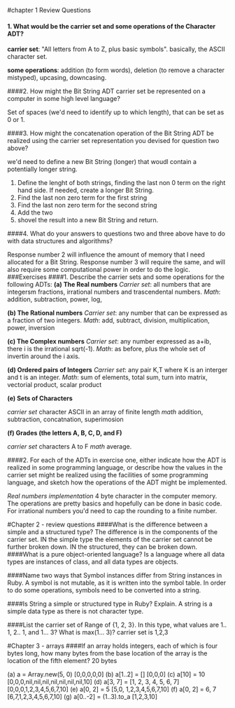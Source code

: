 #chapter 1 Review Questions
#### 1. What would be the carrier set and some operations of the Character ADT?

**carrier set**: "All letters from A to Z, plus basic symbols". basically, the ASCII character set.

**some operations**: addition (to form words), deletion (to remove a character mistyped), upcasing, downcasing.

####2. How might the Bit String ADT carrier set be represented on a computer in some high level language?

Set of spaces (we'd need to identify up to which length), that can be set as 0 or 1.

####3. How might the concatenation operation of the Bit String ADT be realized using the carrier set representation you devised for question two above?

we'd need to define a new Bit String (longer) that woudl contain a potentially longer string.

1. Define the lenght of both strings, finding the last non 0 term on the right hand side. If needed, create a longer Bit String.
2. Find the last non zero term for the first string
3. Find the last non zero term for the second string
4. Add the two
5. shovel the result into a new Bit String and return.

####4. What do your answers to questions two and three above have to do with data structures and algorithms?

Response number 2 will influence the amount of memory that I need allocated for a Bit String. Response number 3 will require the same, and will also require some computational power in order to do the logic.
###Exercises
####1.
Describe the carrier sets and some operations for the following ADTs:**(a) The Real numbers***Carrier set*: all numbers that are integersm fractions, irrational numbers and trascendental numbers.*Math*: addition, subtraction, power, log, 
**(b) The Rational numbers***Carrier set*: any number that can be expressed as a fraction of two integers.*Math*: add, subtract, division, multiplication, power, inversion**(c) The Complex numbers**
*Carrier set*: any number expressed as a+ib, there i is the irrational sqrt(-1).
*Math*: as before, plus the whole set of invertin around the i axis.**(d) Ordered pairs of Integers***Carrier set*: any pair K,T where K is an interger and t is an integer.
*Math*: sum of elements, total sum, turn into matrix, vectorial product, scalar product**(e) Sets of Characters**
*carrier set* character ASCII in an array of finite length *math* addition, subtraction, concatnation, superimosion
**(f) Grades (the letters A, B, C, D, and F)**
*carrier set* characters A to F *math* average.

####2.
For each of the ADTs in exercise one, either indicate how the ADT is realized in some programming language, or describe how the values in the carrier set might be realized using the facilities of some programming language, and sketch how the operations of the ADT might be implemented.

*Real numbers implementation*4 byte character in the computer memory.The operations are pretty basics and hopefully can be done in basic code.
For irrational numbers you'd need to cap the rounding to a finite number.

#Chapter 2 - review questions
####What is the difference between a simple and a structured type?
The difference is in the components of the carrier set. IN the simple type the elements of the carrier set cannot be further broken down. IN the structured, they can be broken down.
####What is a pure object-oriented language?
Is a language where all data types are instances of class, and all data types are objects.

####Name two ways that Symbol instances differ from String instances in Ruby.
A symbol is not mutable, as it is written into the symbol table.
In order to do some operations, symbols need to be converted into a string.

####Is String a simple or structured type in Ruby? Explain.
A string is a simple data type as there is not character type.

####List the carrier set of Range of {1, 2, 3}. In this type, what values are 1.. 1, 2.. 1, and 1... 3? What is max(1... 3)?
carrier set is 1,2,3

#Chapter 3 - arrays
####If an array holds integers, each of which is four bytes long, how many bytes from the base location of the array is the location of the fifth element?
20 bytes


(a) a = Array.new(5, 0)
[0,0,0,0,0]
(b) a[1..2] = []
[0,0,0]
(c) a[10] = 10
[0,0,0,nil,nil,nil,nil,nil,nil,nil,10]
(d) a[3, 7] = [1, 2, 3, 4, 5, 6, 7]
[0,0,0,1,2,3,4,5,6,7,10]
(e) a[0, 2] = 5
[5,0, 1,2,3,4,5,6,7,10]
(f) a[0, 2] = 6, 7
[6,7,1,2,3,4,5,6,7,10]
(g) a[0..-2] = (1..3).to_a
[1,2,3,10]


